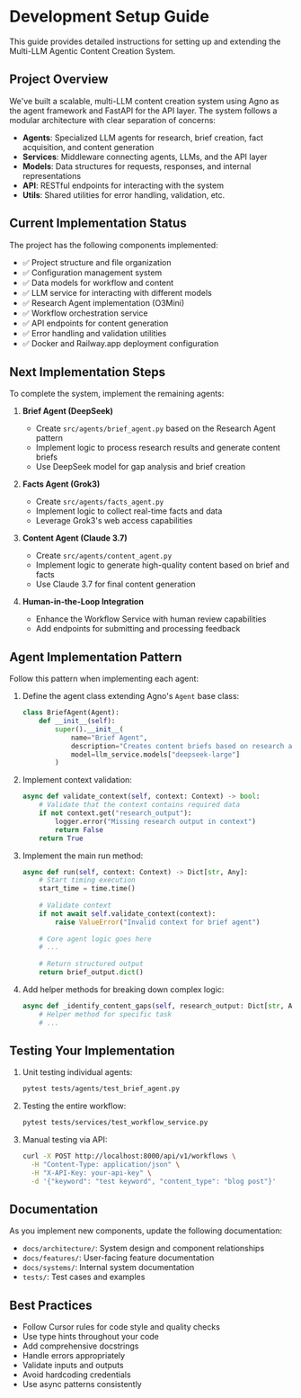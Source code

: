 # Development Setup Guide

This guide provides detailed instructions for setting up and extending the Multi-LLM Agentic Content Creation System.

## Project Overview

We've built a scalable, multi-LLM content creation system using Agno as the agent framework and FastAPI for the API layer. The system follows a modular architecture with clear separation of concerns:

- **Agents**: Specialized LLM agents for research, brief creation, fact acquisition, and content generation
- **Services**: Middleware connecting agents, LLMs, and the API layer
- **Models**: Data structures for requests, responses, and internal representations
- **API**: RESTful endpoints for interacting with the system
- **Utils**: Shared utilities for error handling, validation, etc.

## Current Implementation Status

The project has the following components implemented:

- ✅ Project structure and file organization
- ✅ Configuration management system
- ✅ Data models for workflow and content
- ✅ LLM service for interacting with different models
- ✅ Research Agent implementation (O3Mini)
- ✅ Workflow orchestration service
- ✅ API endpoints for content generation
- ✅ Error handling and validation utilities
- ✅ Docker and Railway.app deployment configuration

## Next Implementation Steps

To complete the system, implement the remaining agents:

1. **Brief Agent (DeepSeek)**
   - Create `src/agents/brief_agent.py` based on the Research Agent pattern
   - Implement logic to process research results and generate content briefs
   - Use DeepSeek model for gap analysis and brief creation

2. **Facts Agent (Grok3)**
   - Create `src/agents/facts_agent.py` 
   - Implement logic to collect real-time facts and data
   - Leverage Grok3's web access capabilities

3. **Content Agent (Claude 3.7)**
   - Create `src/agents/content_agent.py`
   - Implement logic to generate high-quality content based on brief and facts
   - Use Claude 3.7 for final content generation

4. **Human-in-the-Loop Integration**
   - Enhance the Workflow Service with human review capabilities
   - Add endpoints for submitting and processing feedback

## Agent Implementation Pattern

Follow this pattern when implementing each agent:

1. Define the agent class extending Agno's `Agent` base class:
   ```python
   class BriefAgent(Agent):
       def __init__(self):
           super().__init__(
               name="Brief Agent",
               description="Creates content briefs based on research analysis.",
               model=llm_service.models["deepseek-large"]
           )
   ```

2. Implement context validation:
   ```python
   async def validate_context(self, context: Context) -> bool:
       # Validate that the context contains required data
       if not context.get("research_output"):
           logger.error("Missing research output in context")
           return False
       return True
   ```

3. Implement the main run method:
   ```python
   async def run(self, context: Context) -> Dict[str, Any]:
       # Start timing execution
       start_time = time.time()
       
       # Validate context
       if not await self.validate_context(context):
           raise ValueError("Invalid context for brief agent")
           
       # Core agent logic goes here
       # ...
       
       # Return structured output
       return brief_output.dict()
   ```

4. Add helper methods for breaking down complex logic:
   ```python
   async def _identify_content_gaps(self, research_output: Dict[str, Any]) -> List[Dict[str, Any]]:
       # Helper method for specific task
       # ...
   ```

## Testing Your Implementation

1. Unit testing individual agents:
   ```bash
   pytest tests/agents/test_brief_agent.py
   ```

2. Testing the entire workflow:
   ```bash
   pytest tests/services/test_workflow_service.py
   ```

3. Manual testing via API:
   ```bash
   curl -X POST http://localhost:8000/api/v1/workflows \
     -H "Content-Type: application/json" \
     -H "X-API-Key: your-api-key" \
     -d '{"keyword": "test keyword", "content_type": "blog post"}'
   ```

## Documentation

As you implement new components, update the following documentation:

- `docs/architecture/`: System design and component relationships
- `docs/features/`: User-facing feature documentation
- `docs/systems/`: Internal system documentation
- `tests/`: Test cases and examples

## Best Practices

- Follow Cursor rules for code style and quality checks
- Use type hints throughout your code
- Add comprehensive docstrings
- Handle errors appropriately
- Validate inputs and outputs
- Avoid hardcoding credentials
- Use async patterns consistently 